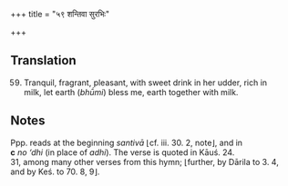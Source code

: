 +++
title = "५९ शन्तिवा सुरभिः"

+++
## Translation
59. Tranquil, fragrant, pleasant, with sweet drink in her udder, rich in  
milk, let earth (*bhū́mi*) bless me, earth together with milk.

## Notes
Ppp. reads at the beginning *santivā* ⌊cf. iii. 30. 2, note⌋, and in  
**c** *no ‘dhi* (in place of *adhi*). The verse is quoted in Kāuś. 24.  
31, among many other verses from this hymn; ⌊further, by Dārila to 3. 4,  
and by Keś. to 70. 8, 9⌋.
